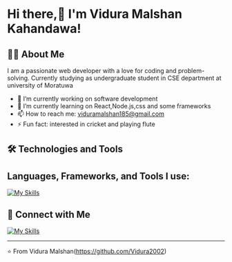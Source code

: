 # Hi there,👋 I'm Vidura Malshan Kahandawa! 


## 👨‍💻 About Me

I am a passionate web developer with a love for coding and problem-solving. Currently studying as undergraduate student in CSE department at university of Moratuwa

- 🔭 I’m currently working on software development
- 🌱 I’m currently learning on React,Node.js,css and some frameworks
- 📫 How to reach me: viduramalshan185@gmail.com
- ⚡ Fun fact: interested in cricket and playing flute

## 🛠️ Technologies and Tools
## Languages, Frameworks, and Tools I use:

[![My Skills](https://skillicons.dev/icons?i=html,css,bootstrap,cpp,github,java,py,vscode,js,jquery,php,mysql,react,nodejs,docker,tailwindcss,mongodb&perline=9)](https://skillicons.dev)


## 🔗 Connect with Me

[![My Skills](https://skillicons.dev/icons?i=gmail)](mailto:viduramalshan185@gmail.com)

---

⭐️ From Vidura Malshan(https://github.com/Vidura2002)
